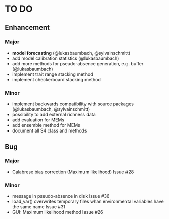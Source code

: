 # TO DO

## Enhancement

### Major

- **model forecasting** (@lukasbaumbach, @sylvainschmitt)
- add model calibration statistics (@lukasbaumbach)
- add more methods for pseudo-absence generation, e.g. buffer (@lukasbaumbach)
- implement trait range stacking method
- implement checkerboard stacking method

### Minor

- implement backwards compatibility with source packages (@lukasbaumbach, @sylvainschmitt)
- possibility to add external richness data
- add evaluation for MEMs
- add ensemble method for MEMs
- document all S4 class and methods

## Bug

### Major

- Calabrese bias correction (Maximum likelihood) Issue #28

### Minor

- message in pseudo-absence in disk Issue #36
- load_var() overwrites temporary files whan environmental variables have the same name Issue #31
-  GUI: Maximum likelihood method Issue #26 
